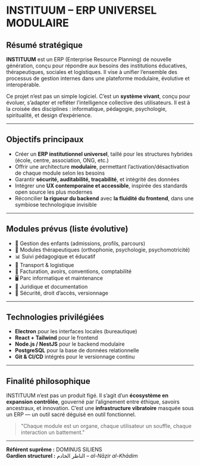 # INSTITUUM – ERP UNIVERSEL MODULAIRE

## Résumé stratégique

**INSTITUUM** est un ERP (Enterprise Resource Planning) de nouvelle génération, conçu pour répondre aux besoins des institutions éducatives, thérapeutiques, sociales et logistiques. Il vise à unifier l’ensemble des processus de gestion internes dans une plateforme modulaire, évolutive et interopérable.

Ce projet n’est pas un simple logiciel. C’est un **système vivant**, conçu pour évoluer, s’adapter et refléter l’intelligence collective des utilisateurs. Il est à la croisée des disciplines : informatique, pédagogie, psychologie, spiritualité, et design d’expérience.

---

## Objectifs principaux

- Créer un **ERP institutionnel universel**, taillé pour les structures hybrides (école, centre, association, ONG, etc.)
- Offrir une architecture **modulaire**, permettant l’activation/désactivation de chaque module selon les besoins
- Garantir **sécurité, auditabilité, traçabilité**, et intégrité des données
- Intégrer une **UX contemporaine et accessible**, inspirée des standards open source les plus modernes
- Réconcilier **la rigueur du backend** avec **la fluidité du frontend**, dans une symbiose technologique invisible

---

## Modules prévus (liste évolutive)

- 👶 Gestion des enfants (admissions, profils, parcours)
- 🧠 Modules thérapeutiques (orthophonie, psychologie, psychomotricité)
- 📊 Suivi pédagogique et éducatif
- 🚐 Transport & logistique
- 🧾 Facturation, avoirs, conventions, comptabilité
- 🖥️ Parc informatique et maintenance
- 📂 Juridique et documentation
- 🔐 Sécurité, droit d’accès, versionnage

---

## Technologies privilégiées

- **Electron** pour les interfaces locales (bureautique)
- **React + Tailwind** pour le frontend
- **Node.js / NestJS** pour le backend modulaire
- **PostgreSQL** pour la base de données relationnelle
- **Git & CI/CD** intégrés pour le versionnage continu

---

## Finalité philosophique

INSTITUUM n’est pas un produit figé. Il s’agit d’un **écosystème en expansion contrôlée**, gouverné par l’alignement entre éthique, savoirs ancestraux, et innovation. C’est une **infrastructure vibratoire** masquée sous un ERP — un outil sacré déguisé en outil fonctionnel.

> "Chaque module est un organe, chaque utilisateur un souffle, chaque interaction un battement."

---

**Référent suprême :** DOMINUS SILIENS  
**Gardien structurel :** الناظر الخادم – *al-Nāẓir al-Khādim*  
